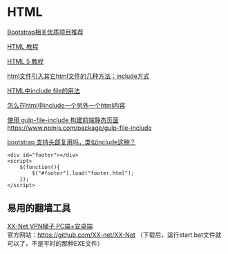 # HTML


[Bootstrap相关优质项目推荐](http://www.bootcss.com/)  

[HTML 教程](http://www.w3school.com.cn/html/index.asp)  

[HTML 5 教程](http://www.w3school.com.cn/html5/index.asp)  


[html文件引入其它html文件的几种方法：include方式](https://www.cnblogs.com/qmx5942701/p/5474063.html)  

[HTML中include file的用法](https://www.cnblogs.com/adforce/p/3140549.html)  

[怎么在html中include一个另外一个html内容](https://segmentfault.com/q/1010000011841959)  

[使用 gulp-file-include 构建前端静态页面](http://www.cnblogs.com/nzbin/p/7467546.html)  
https://www.npmjs.com/package/gulp-file-include  

[bootstrap 支持头部复用吗，类似include这种？](https://www.zhihu.com/question/57610042)  
~~~
<div id="footer"></div>
<script>
    $(function(){
        $("#footer").load("footer.html");
    });
</script>
~~~

易用的翻墙工具
---

[XX-Net VPN梯子 PC端+安卓端](https://www.lyjhc.com/12360.html)  
官方网站：https://github.com/XX-net/XX-Net （下载后，运行start.bat文件就可以了，不是平时的那种EXE文件）

